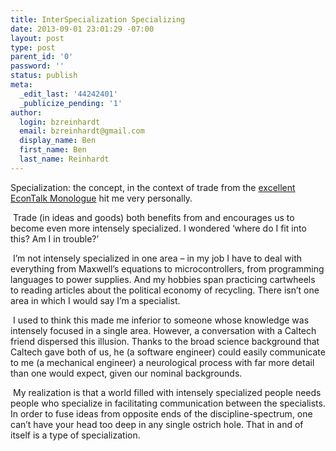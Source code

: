```yaml
---
title: InterSpecialization Specializing
date: 2013-09-01 23:01:29 -07:00
layout: post
type: post
parent_id: '0'
password: ''
status: publish
meta:
  _edit_last: '44242401'
  _publicize_pending: '1'
author:
  login: bzreinhardt
  email: bzreinhardt@gmail.com
  display_name: Ben
  first_name: Ben
  last_name: Reinhardt
---
```


<p>Specialization: the concept, in the context of trade from the <a title="Academic Self-Sufficiency" href="http://benjaminreinhardt.wordpress.com/2013/08/30/academic-self-sufficiency/" target="_blank">excellent EconTalk Monologue</a> hit me very personally.</p>
<p> Trade (in ideas and goods) both benefits from and encourages us to become even more intensely specialized. I wondered ‘where do I fit into this? Am I in trouble?’</p>
<p> I’m not intensely specialized in one area – in my job I have to deal with everything from Maxwell’s equations to microcontrollers, from programming languages to power supplies. And my hobbies span practicing cartwheels to reading articles about the political economy of recycling. There isn’t one area in which I would say I’m a specialist.</p>
<p> I used to think this made me inferior to someone whose knowledge was intensely focused in a single area. However, a conversation with a Caltech friend dispersed this illusion. Thanks to the broad science background that Caltech gave both of us, he (a software engineer) could easily communicate to me (a mechanical engineer) a neurological process with far more detail than one would expect, given our nominal backgrounds.</p>
<p> My realization is that a world filled with intensely specialized people needs people who specialize in facilitating communication between the specialists. In order to fuse ideas from opposite ends of the discipline-spectrum, one can’t have your head too deep in any single ostrich hole. That in and of itself is a type of specialization. </p>
